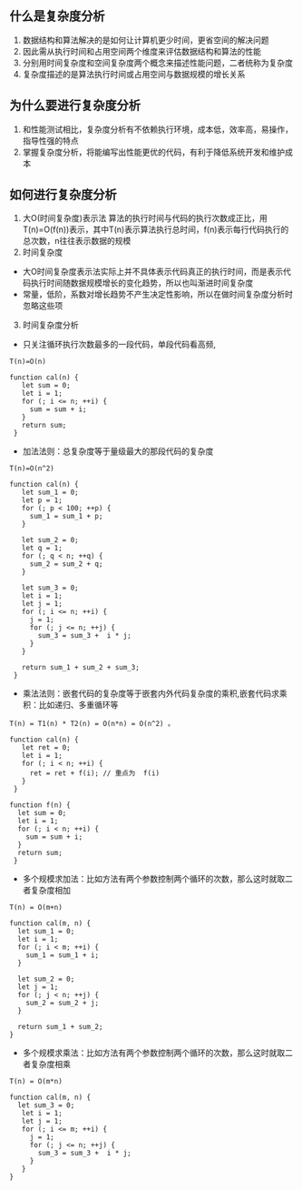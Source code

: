 ## 什么是复杂度分析
1. 数据结构和算法解决的是如何让计算机更少时间，更省空间的解决问题
2. 因此需从执行时间和占用空间两个维度来评估数据结构和算法的性能
3. 分别用时间复杂度和空间复杂度两个概念来描述性能问题，二者统称为复杂度
4. 复杂度描述的是算法执行时间或占用空间与数据规模的增长关系
## 为什么要进行复杂度分析
1. 和性能测试相比，复杂度分析有不依赖执行环境，成本低，效率高，易操作，指导性强的特点
2. 掌握复杂度分析，将能编写出性能更优的代码，有利于降低系统开发和维护成本
## 如何进行复杂度分析
1. 大O(时间复杂度)表示法
算法的执行时间与代码的执行次数成正比，用T(n)=O(f(n))表示，其中T(n)表示算法执行总时间，f(n)表示每行代码执行的总次数，n往往表示数据的规模
2. 时间复杂度
* 大O时间复杂度表示法实际上并不具体表示代码真正的执行时间，而是表示代码执行时间随数据规模增长的变化趋势，所以也叫渐进时间复杂度
* 常量，低阶，系数对增长趋势不产生决定性影响，所以在做时间复杂度分析时忽略这些项
3. 时间复杂度分析
* 只关注循环执行次数最多的一段代码，单段代码看高频,
```
T(n)=O(n)

function cal(n) { 
   let sum = 0;
   let i = 1;
   for (; i <= n; ++i) {
     sum = sum + i;
   }
   return sum;
 }
```
* 加法法则：总复杂度等于量级最大的那段代码的复杂度
```
T(n)=O(n^2)

function cal(n) {
   let sum_1 = 0;
   let p = 1;
   for (; p < 100; ++p) {
     sum_1 = sum_1 + p;
   }

   let sum_2 = 0;
   let q = 1;
   for (; q < n; ++q) {
     sum_2 = sum_2 + q;
   }
 
   let sum_3 = 0;
   let i = 1;
   let j = 1;
   for (; i <= n; ++i) {
     j = 1; 
     for (; j <= n; ++j) {
       sum_3 = sum_3 +  i * j;
     }
   }
 
   return sum_1 + sum_2 + sum_3;
 }
```
* 乘法法则：嵌套代码的复杂度等于嵌套内外代码复杂度的乘积,嵌套代码求乘积：比如递归、多重循环等
```
T(n) = T1(n) * T2(n) = O(n*n) = O(n^2) 。

function cal(n) {
   let ret = 0; 
   let i = 1;
   for (; i < n; ++i) {
     ret = ret + f(i); // 重点为  f(i)
   } 
 } 
 
function f(n) {
  let sum = 0;
  let i = 1;
  for (; i < n; ++i) {
    sum = sum + i;
  } 
  return sum;
 }
```
* 多个规模求加法：比如方法有两个参数控制两个循环的次数，那么这时就取二者复杂度相加
```
T(n) = O(m+n)

function cal(m, n) {
  let sum_1 = 0;
  let i = 1;
  for (; i < m; ++i) {
    sum_1 = sum_1 + i;
  }

  let sum_2 = 0;
  let j = 1;
  for (; j < n; ++j) {
    sum_2 = sum_2 + j;
  }

  return sum_1 + sum_2;
}
```
* 多个规模求乘法：比如方法有两个参数控制两个循环的次数，那么这时就取二者复杂度相乘
```
T(n) = O(m*n)

function cal(m, n) {
  let sum_3 = 0;
   let i = 1;
   let j = 1;
   for (; i <= m; ++i) {
     j = 1; 
     for (; j <= n; ++j) {
       sum_3 = sum_3 +  i * j;
     }
   }
}
```